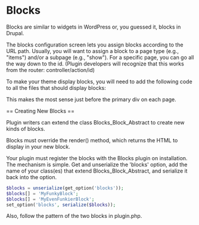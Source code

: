 Blocks
======


Blocks are similar to widgets in WordPress or, you guessed it, blocks in Drupal.

The blocks configuration screen lets you assign blocks according to the URL path. Usually, you will want to assign a block to a page type (e.g., "items") and/or a subpage (e.g., "show"). For a specific page, you can go all the way down to the id. (Plugin developers will recognize that this works from the router: controller/action/id)

To make your theme display blocks, you will need to add the following code to all the files that should display blocks:

<div class="blocks" style="float: right">
<?php echo blocks(); ?>
</div>

This makes the most sense just before the primary div on each page.

== Creating New Blocks ==

Plugin writers can extend the class Blocks_Block_Abstract to create new kinds of blocks. 

Blocks must override the render() method, which returns the HTML to display in your new block.

Your plugin must register the blocks with the Blocks plugin on installation. The mechanism is simple. Get and 
unserialize the 'blocks' option, add the name of your class(es) that extend Blocks_Block_Abstract, and serialize it
back into the option.

```php
$blocks = unserialize(get_option('blocks'));
$blocks[] = 'MyFunkyBlock';
$blocks[] = 'MyEvenFunkierBlock';
set_option('blocks', serialize($blocks));
```

Also, follow the pattern of the two blocks in plugin.php.

